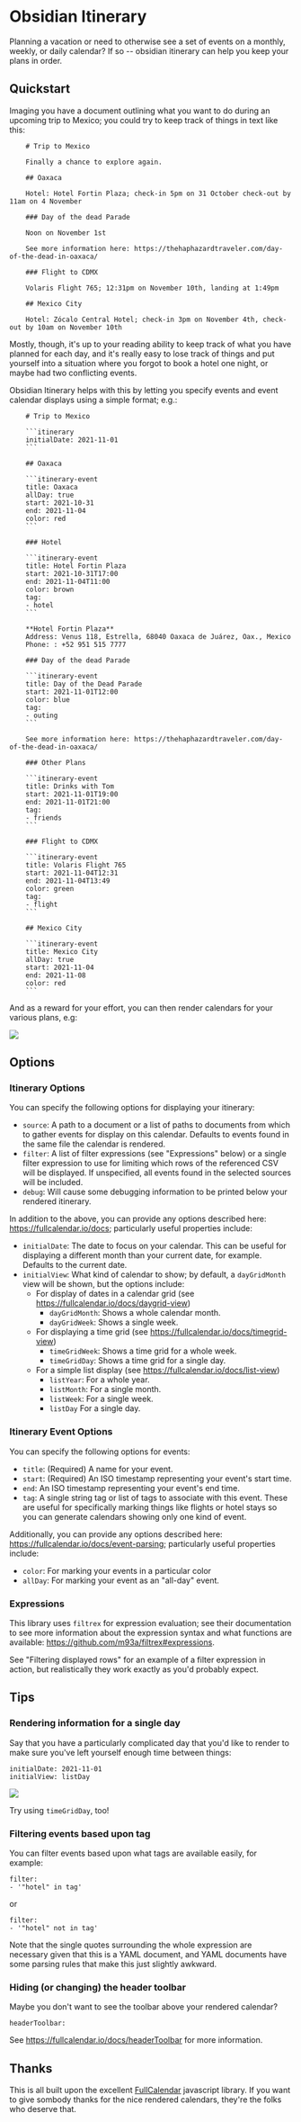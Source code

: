 # Obsidian Itinerary

Planning a vacation or need to otherwise see a set of events on a monthly, weekly, or daily calendar?  If so -- obsidian itinerary can help you keep your plans in order.

## Quickstart

Imaging you have a document outlining what you want to do during an upcoming trip to Mexico; you could try to keep track of things in text like this:

```
    # Trip to Mexico

    Finally a chance to explore again.

    ## Oaxaca

    Hotel: Hotel Fortin Plaza; check-in 5pm on 31 October check-out by 11am on 4 November

    ### Day of the dead Parade
    
    Noon on November 1st

    See more information here: https://thehaphazardtraveler.com/day-of-the-dead-in-oaxaca/

    ### Flight to CDMX

    Volaris Flight 765; 12:31pm on November 10th, landing at 1:49pm

    ## Mexico City

    Hotel: Zócalo Central Hotel; check-in 3pm on November 4th, check-out by 10am on November 10th
```

Mostly, though, it's up to your reading ability to keep track of what you have planned for each day, and it's really easy to lose track of things and put yourself into a situation where you forgot to book a hotel one night, or maybe had two conflicting events.

Obsidian Itinerary helps with this by letting you specify events and event calendar displays using a simple format; e.g.:

```
    # Trip to Mexico

    ```itinerary
    initialDate: 2021-11-01
    ```

    ## Oaxaca

    ```itinerary-event
    title: Oaxaca
    allDay: true
    start: 2021-10-31
    end: 2021-11-04
    color: red
    ```

    ### Hotel

    ```itinerary-event
    title: Hotel Fortin Plaza
    start: 2021-10-31T17:00
    end: 2021-11-04T11:00
    color: brown
    tag:
    - hotel
    ```

    **Hotel Fortin Plaza**
    Address: Venus 118, Estrella, 68040 Oaxaca de Juárez, Oax., Mexico
    Phone: : +52 951 515 7777

    ### Day of the dead Parade

    ```itinerary-event
    title: Day of the Dead Parade
    start: 2021-11-01T12:00
    color: blue
    tag:
    - outing
    ```

    See more information here: https://thehaphazardtraveler.com/day-of-the-dead-in-oaxaca/

    ### Other Plans

    ```itinerary-event
    title: Drinks with Tom
    start: 2021-11-01T19:00
    end: 2021-11-01T21:00
    tag:
    - friends
    ```

    ### Flight to CDMX

    ```itinerary-event
    title: Volaris Flight 765
    start: 2021-11-04T12:31
    end: 2021-11-04T13:49
    color: green
    tag:
    - flight
    ```

    ## Mexico City

    ```itinerary-event
    title: Mexico City
    allDay: true
    start: 2021-11-04
    end: 2021-11-08
    color: red
    ```
```

And as a reward for your effort, you can then render calendars for your various plans, e.g:

![](http://coddingtonbear-public.s3.amazonaws.com/github/obsidian-itinerary/overview.png)


## Options

### Itinerary Options

You can specify the following options for displaying your itinerary:

- `source`: A path to a document or a list of paths to documents from which to gather events for display on this calendar.  Defaults to events found in the same file the calendar is rendered.
- `filter`: A list of filter expressions (see "Expressions" below) or a single filter expression to use for limiting which rows of the referenced CSV will be displayed. If unspecified, all events found in the selected sources will be included.
- `debug`: Will cause some debugging information to be printed below your rendered itinerary.

In addition to the above, you can provide any options described here: https://fullcalendar.io/docs; particularly useful properties include:

- `initialDate`: The date to focus on your calendar.  This can be useful for displaying a different month than your current date, for example.  Defaults to the current date.
- `initialView`: What kind of calendar to show; by default, a `dayGridMonth` view will be shown, but the options include:
  - For display of dates in a calendar grid (see https://fullcalendar.io/docs/daygrid-view)
    - `dayGridMonth`: Shows a whole calendar month.
    - `dayGridWeek`: Shows a single week.
  - For displaying a time grid (see https://fullcalendar.io/docs/timegrid-view)
    - `timeGridWeek`: Shows a time grid for a whole week.
    - `timeGridDay`: Shows a time grid for a single day.
  - For a simple list display (see https://fullcalendar.io/docs/list-view)
    - `listYear`: For a whole year.
    - `listMonth`: For a single month.
    - `listWeek`: For a single week.
    - `listDay` For a single day.

### Itinerary Event Options

You can specify the following options for events:

- `title`: (Required) A name for your event.
- `start`: (Required) An ISO timestamp representing your event's start time.
- `end`: An ISO timestamp representing your event's end time.
- `tag`: A single string tag or list of tags to associate with this event.  These are useful for specifically marking things like flights or hotel stays so you can generate calendars showing only one kind of event.

Additionally, you can provide any options described here:  https://fullcalendar.io/docs/event-parsing; particularly useful properties include:

- `color`: For marking your events in a particular color
- `allDay`: For marking your event as an "all-day" event.

### Expressions

This library uses `filtrex` for expression evaluation; see their documentation to see more information about the expression syntax and what functions are available: https://github.com/m93a/filtrex#expressions.

See "Filtering displayed rows" for an example of a filter expression in action, but realistically they work exactly as you'd probably expect.

## Tips

### Rendering information for a single day

Say that you have a particularly complicated day that you'd like to render to make sure you've left yourself enough time between things:

```itinerary
initialDate: 2021-11-01
initialView: listDay
```

![](http://coddingtonbear-public.s3.amazonaws.com/github/obsidian-itinerary/listDay.png)

Try using `timeGridDay`, too!

### Filtering events based upon tag

You can filter events based upon what tags are available easily, for example:

```itinerary
filter:
- '"hotel" in tag'
```

or 

```itinerary
filter:
- '"hotel" not in tag'
```

Note that the single quotes surrounding the whole expression are necessary given that this is a YAML document, and YAML documents have some parsing rules that make this just slightly awkward.

### Hiding (or changing) the header toolbar

Maybe you don't want to see the toolbar above your rendered calendar?

```itinerary
headerToolbar:
```

See https://fullcalendar.io/docs/headerToolbar for more information.

## Thanks

This is all built upon the excellent [FullCalendar](https://fullcalendar.io/) javascript library.  If you want to give sombody thanks for the nice rendered calendars, they're the folks who deserve that.
